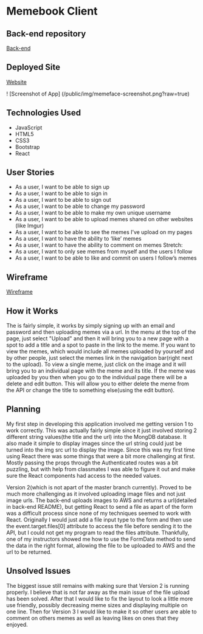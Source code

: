 # Memebook Client

## Back-end repository
[Back-end](https://github.com/averyburne/memeface-api)

## Deployed Site
[Website](https://averyburne.github.io/memeface-client/#/)

! [Screenshot of App] (/public/img/memeface-screenshot.png?raw=true)

## Technologies Used
- JavaScript
- HTML5
- CSS3
- Bootstrap
- React

## User Stories
- As a user, I want to be able to sign up
- As a user, I want to be able to sign in
- As a user, I want to be able to sign out
- As a user, I want to be able to change my password
- As a user, I want to be able to make my own unique username
- As a user, I want to be able to upload memes shared on other websites (like Imgur)
- As a user, I want to be able to see the memes I’ve upload on my pages
- As a user, I want to have the ability to ‘like’ memes
- As a user, I want to have the ability to comment on memes
Stretch:
- As a user, I want to only see memes from myself and the users I follow
- As a user, I want to be able to like and commit on users I follow’s memes

## Wireframe
[Wireframe](https://imgur.com/gallery/mmKSdA2)

## How it Works
The is fairly simple, it works by simply signing up with an email and password and
then uploading memes via a url. In the menu at the top of the page, just select "Upload"
and then it will bring you to a new page with a spot to add a title and a spot to paste
in the link to the meme. If you want to view the memes, which would include all memes
uploaded by yourself and by other people, just select the memes link in the navigation
bar(right next to the upload). To view a single meme, just click on the image and it
will bring you to an individual page with the meme and its title. If the meme was
uploaded by you then when you go to the individual page there will be a delete and
edit button. This will allow you to either delete the meme from the API or change the
title to something else(using the edit button).

## Planning

My first step in developing this application involved me getting version 1 to work
correctly. This was actually fairly simple since it just involved storing 2 different
string values(the title and the url) into the MongDB database. It also made it simple
to display images since the url string could just be turned into the img src url to
display the image. Since this was my first time using React there was some things that
were a bit more challenging at first. Mostly passing the props through the Authenticated
routes was a bit puzzling, but with help from classmates I was able to figure it out
and make sure the React components had access to the needed values.

Version 2(which is not apart of the master branch currently). Proved to be much more
challenging as it involved uploading image files and not just image urls. The back-end
uploads images to AWS and returns a url(detailed in back-end README), but getting React
to send a file as apart of the form was a difficult process since none of my techniques
seemed to work with React. Originally I would just add a file input type to the form
and then use the event.target.files[0] attribute to access the file before sending it
to the API, but I could not get my program to read the files attribute. Thankfully, one
of my instructors showed me how to use the FormData method to send the data in the
right format, allowing the file to be uploaded to AWS and the url to be returned.

## Unsolved Issues
The biggest issue still remains with making sure that Version 2 is running properly.
I believe that is not far away as the main issue of the file upload has been solved.
After that I would like to fix the layout to look a little more use friendly, possibly
decreasing meme sizes and displaying multiple on one line. Then for Version 3 I would
like to make it so other users are able to comment on others memes as well as leaving
likes on ones that they enjoyed.
